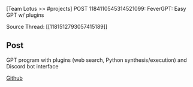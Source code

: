 [Team Lotus >> #projects] POST 1184110545314521099: FeverGPT: Easy GPT w/ plugins 

Source Thread: [[1181512793057415189]]

## Post
GPT program with plugins (web search, Python synthesis/execution) and Discord bot interface 

[Github](http://github.com/rakinishraq/fever-gpt)